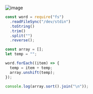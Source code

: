 ![image](https://github.com/ssc9811/algorithm/assets/39263149/28d4cb7c-c1a1-4fd1-9dc9-65372ae9d33b)

```javascript
const word = require("fs")
  .readFileSync("/dev/stdin")
  .toString()
  .trim()
  .split("")
  .reverse();

const array = [];
let temp = "";

word.forEach((item) => {
  temp = item + temp;
  array.unshift(temp);
});

console.log(array.sort().join("\n"));
```
